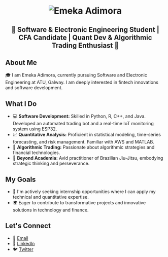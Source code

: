 <h1 align="center">
  <img src="YOUR_IMAGE_LINK_FOR_EMEKA_ADIMORA_GRAPHIC" alt="Emeka Adimora" />
</h1>

<h2 align="center">🚀 Software & Electronic Engineering Student | CFA Candidate | Quant Dev & Algorithmic Trading Enthusiast 🚀</h2>

## About Me
🎓 I am Emeka Adimora, currently pursuing Software and Electronic Engineering at ATU, Galway. I am deeply interested in fintech innovations and software development.

## What I Do
- 💻 **Software Development:** Skilled in Python, R, C++, and Java. Developed an automated trading bot and a real-time IoT monitoring system using ESP32.
- 📈 **Quantitative Analysis:** Proficient in statistical modeling, time-series forecasting, and risk management. Familiar with AWS and MATLAB.
- 🤖 **Algorithmic Trading:** Passionate about algorithmic strategies and financial technologies.
- 🥋 **Beyond Academia:** Avid practitioner of Brazilian Jiu-Jitsu, embodying strategic thinking and perseverance.

## My Goals
- 🌟 I'm actively seeking internship opportunities where I can apply my technical and quantitative expertise.
- 🌍 Eager to contribute to transformative projects and innovative solutions in technology and finance.

## Let's Connect
- 📧 [Email](mailto:jagobaadimora)
- 🔗 [LinkedIn](https://www.linkedin.com/in/jagobaadimora/)
- 🐦 [Twitter](https://twitter.com/Emeka_Quant)

